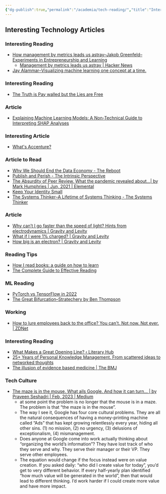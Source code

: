 ```yaml
---
{"dg-publish":true,"permalink":"/academia/tech-reading/","title":"Interesting Technology Articles","created":"2023-03-04T05:17:43.032+07:00","updated":"2025-08-06T07:10:22.130+07:00"}
---
```



## Interesting Technology Articles

### Interesting Reading

- [How management by metrics leads us astray–Jakob Greenfeld–Experiments in Entrepreneurship and Learning](https://jakobgreenfeld.com/metrics)
    - [Management by metrics leads us astray | Hacker News](https://news.ycombinator.com/item?id=25856257)
- [Jay Alammar–Visualizing machine learning one concept at a time.](https://jalammar.github.io/)

### Interesting Reading

- [The Truth is Pay walled but the Lies are Free](https://www.currentaffairs.org/2020/08/the-truth-is-paywalled-but-the-lies-are-free/)

### Article

- [Explaining Machine Learning Models: A Non-Technical Guide to Interpreting SHAP Analyses](https://www.aidancooper.co.uk/a-non-technical-guide-to-interpreting-shap-analyses/)

### Interesting Article

- [What's Accenture?](https://retool.com/blog/whats-accenture/)

### Article to Read

- [Why We Should End the Data Economy - The Reboot](https://thereboot.com/why-we-should-end-the-data-economy/)
- [Publish and Perish - The Intrinsic Perspective](https://erikhoel.substack.com/p/publish-and-perish)
- [The Absurdity of Peer Review. What the pandemic revealed about…| by Mark Humphries | Jun, 2021 | Elemental](https://elemental.medium.com/the-absurdity-of-peer-review-1d58e5d9e661)
- [Keep Your Identity Small](https://www.paulgraham.com/identity.html)
- [The Systems Thinker–A Lifetime of Systems Thinking - The Systems Thinker](https://thesystemsthinker.com/a-lifetime-of-systems-thinking/)

### Article

- [Why can’t I go faster than the speed of light? Hints from electrodynamics | Gravity and Levity](https://gravityandlevity.wordpress.com/2009/04/08/why-cant-i-go-faster-than-the-speed-of-light-hints-from-electrodynamics/)
- [What if I were 1% charged? | Gravity and Levity](https://gravityandlevity.wordpress.com/2013/05/22/what-if-i-were-1-charged/)
- [How big is an electron? | Gravity and Levity](https://gravityandlevity.wordpress.com/2015/04/11/how-big-is-an-electron/)

### Reading Tips

- [How I read books: a guide on how to learn](https://denzhadanov.com/how-i-read-books-a-guide-on-how-to-learn-a943123a4aeb)
- [The Complete Guide to Effective Reading](https://maartenvandoorn.nl/reading-guide/)

### ML Reading

- [PyTorch vs TensorFlow in 2022](https://www.assemblyai.com/blog/pytorch-vs-tensorflow-in-2022/)
- [The Great Bifurcation–Stratechery by Ben Thompson](https://stratechery.com/2021/the-great-bifurcation/)

### Working

- [How to lure employees back to the office? You can't. Not now. Not ever. | ZDNet](https://www.zdnet.com/article/they-really-arent-going-back-work-from-home-is-here-to-stay/)

### Interesting Reading

- [What Makes a Great Opening Line? ‹ Literary Hub](https://lithub.com/what-makes-a-great-opening-line/)
- [25+ Years of Personal Knowledge Management. From scattered ideas to networked thoughts](https://dsebastien.net/blog/2022-04-03-25-years-of-personal-knowledge-management)
- [The illusion of evidence based medicine | The BMJ](https://www.bmj.com/content/376/bmj.o702)

### Tech Culture

- [The maze is in the mouse. What ails Google. And how it can turn… | by Praveen Seshadri | Feb, 2023 | Medium](https://medium.com/@pravse/the-maze-is-in-the-mouse-980c57cfd61a)
	- at some point the problem is no longer that the mouse is in a maze. The problem is that “the maze is in the mouse”.
	- The way I see it, Google has four core cultural problems. They are all the natural consequences of having a money-printing machine called “Ads” that has kept growing relentlessly every year, hiding all other sins. (1) no mission, (2) no urgency, (3) delusions of exceptionalism, (4) mismanagement.
	- Does anyone at Google come into work actually thinking about “organizing the world’s information”? They have lost track of who they serve and why. They serve their manager or their VP. They serve other employees.
	- The equation would change if the focus instead were on value creation. If you asked daily: “who did I create value for today”, you’d get to very different behavior. If every half-yearly plan identified “how much value will be generated in the world”, then that would lead to different thinking. I’d work harder if I could create more value and have more impact.
